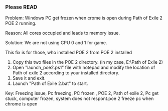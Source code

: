 ### Please READ ###

Problem: Windows PC get frozen when crome is open during Path of Exile 2 POE 2 running. 

Reason: All cores occupied and leads to memory issue. 

Solution: We are not using CPU 0 and 1 for game.

This fix is for those, who installed POE 2 from POE 2 installed

1. Copy this two files in the POE 2 directory. (in my case, E:\Path of Exile 2)
2. Open "launch_poe2.ps1" file with notepad and modify the location of Path of exile 2 according to your installed directory.
3. Save it and exit.
4. Launch "Path of Exile 2.bat" to start.




Key:
Freezing issue, Pc freezing, PC frozen , POE 2, Path of exile 2, Pc get stuck, computer frozen, system does not respont.poe 2 freeze pc when chrome is open
